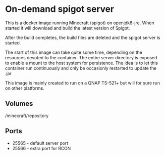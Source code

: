 # On-demand spigot server
This is a docker image running Minecraft (spigot) on openjdk8-jre. 
When started it will download and build the latest version of Spigot.

After the build completes, the build files are deleted and the spigot server is started.

The start of this image can take quite some time, depending on the resources devoted to the container.
The entire server directory is exposed to enable a mount to the host system for persistence.
The idea is to let this container run continuously and only be occasionly restarted to update the .jar 

This image is mainly created to run on a QNAP TS-521+ but will for sure run on other platforms.

## Volumes
/minecraft/repository

## Ports
* 25565 - default server port
* 25566 - extra port for RCON
